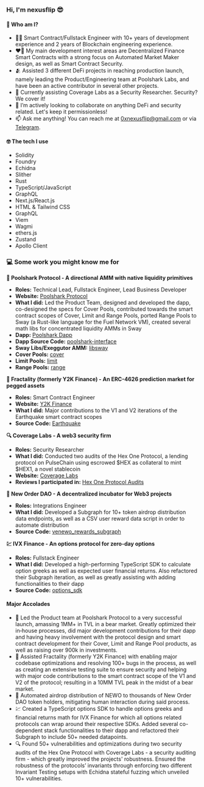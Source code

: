 ### Hi, I'm nexusflip 😎

#### 🤔 Who am I?
- 🕵🏿 Smart Contract/Fullstack Engineer with 10+ years of development experience and 2 years of Blockchain engineering experience.
- ❤️‍🔥 My main development interest areas are Decentralized Finance Smart Contracts with a strong focus on Automated Market Maker design, as well as Smart Contract Security.
- 🫂 Assisted 3 different DeFi projects in reaching production launch, namely leading the Product/Engineering team at Poolshark Labs, and have been an active contributor in several other projects. 
- 🔎 Currently assisting Coverage Labs as a Security Researcher. Security? We cover it!
- 🤝 I’m actively looking to collaborate on anything DeFi and security related. Let's keep it permissionless!
- 📫 Ask me anything! You can reach me at [0xnexusflip@gmail.com](mailto:0xnexusflip@gmail.com) or via [Telegram](https://t.me/zeroxnexus).

#### 🤓 The tech I use
- Solidity
- Foundry
- Echidna
- Slither
- Rust
- TypeScript/JavaScript
- GraphQL
- Next.js/React.js
- HTML & Tailwind CSS
- GraphQL
- Viem
- Wagmi
- ethers.js
- Zustand
- Apollo Client

### 💻 Some work you might know me for

**🦈 Poolshark Protocol - A directional AMM with native liquidity primitives**
- **Roles:** Technical Lead, Fullstack Engineer, Lead Business Developer
- **Website:** [Poolshark Protocol](https://www.poolshark.fi/)
- **What I did:** Led the Product Team, designed and developed the dapp, co-designed the specs for Cover Pools, contributed towards the smart contract scopes of Cover, Limit and Range Pools, ported Range Pools to Sway (a Rust-like language for the Fuel Network VM), created several math libs for concentrated liquidity AMMs in Sway
- **Dapp:** [Poolshark Dapp](https://dapp.poolshark.fi/)
- **Dapp Source Code:** [poolshark-interface](https://github.com/poolshark-protocol/poolshark-interface)
- **Sway Libs/Exeggutor AMM:** [libsway](https://github.com/libsway)
- **Cover Pools:** [cover](https://github.com/poolshark-protocol/cover)
- **Limit Pools:** [limit](https://github.com/poolshark-protocol/limit)
- **Range Pools:** [range](https://github.com/poolshark-protocol/range)

**🫠 Fractality (formerly Y2K Finance) - An ERC-4626 prediction market for pegged assets**
- **Roles:** Smart Contract Engineer
- **Website:** [Y2K Finance](https://www.y2k.finance/)
- **What I did:** Major contributions to the V1 and V2 iterations of the Earthquake smart contract scopes
- **Source Code:** [Earthquake](https://github.com/Y2K-Finance/Earthquake)

**🔍 Coverage Labs - A web3 security firm**
- **Roles:** Security Researcher
- **What I did:** Conducted two audits of the Hex One Protocol, a lending protocol on PulseChain using escrowed $HEX as collateral to mint $HEX1, a novel stablecoin
- **Website:** [Coverage Labs](https://www.coveragelabs.io/)
- **Reviews I participated in:** [Hex One Protocol Audits](https://github.com/coveragelabs/portfolio/tree/main/reports)

**🌅 New Order DAO - A decentralized incubator for Web3 projects**
- **Roles:** Integrations Engineer
- **What I did:** Developed a Subgraph for 10+ token airdrop distribution data endpoints, as well as a CSV user reward data script in order to automate distribution
- **Source Code:** [venewo_rewards_subgraph](https://github.com/0xnexusflip/venewo-rewards-subgraph)

**💹 IVX Finance - An options protocol for zero-day options**
- **Roles:** Fullstack Engineer
- **What I did:** Developed a high-performing TypeScript SDK to calculate option greeks as well as expected user financial returns. Also refactored their Subgraph iteration, as well as greatly assisting with adding functionalities to their dapp
- **Source Code:** [options_sdk](https://github.com/0xnexusflip/options-sdk/)

#### Major Accolades
- 🦈 Led the Product team at Poolshark Protocol to a very successful launch, amassing 1MM+ in TVL in a bear market. Greatly optimized their in‑house processes, did major development contributions for their dapp and having heavy involvement with the protocol design and smart contract development for their Cover, Limit and Range Pool products, as well as raising over 900k in investments.
- 🫠 Assisted Fractality (formerly Y2K Finance) with enabling major codebase optimizations and resolving 100+ bugs in the process, as well as creating an extensive testing suite to ensure security and helping with major code contributions to the smart contract scope of the V1 and V2 of the protocol; resulting in a 10MM TVL peak in the midst of a bear market.
- 🌅 Automated airdrop distribution of NEWO to thousands of New Order DAO token holders, mitigating human interaction during said process.
- 💹 Created a TypeScript options SDK to handle options greeks and financial returns math for IVX Finance for which all options related protocols can wrap around their respective SDKs. Added several co-dependent stack functionalities to their dapp and refactored their Subgraph to include 50+ needed datapoints.
- 🔍 Found 50+ vulnerabilities and optimizations during two security audits of the Hex One Protocol with Coverage Labs - a security auditing firm - which greatly improved the projects' robustness. Ensured the robustness of the protocols’ invariants through enforcing two different Invariant Testing setups with Echidna stateful fuzzing which unveiled 10+ vulnerabilities.

